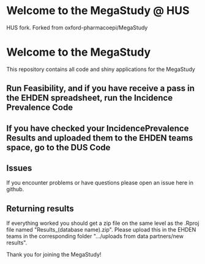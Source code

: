# Welcome to the MegaStudy @ HUS

HUS fork. Forked from oxford-pharmacoepi/MegaStudy

# Welcome to the MegaStudy

This repository contains all code and shiny applications for the MegaStudy

## Run Feasibility, and if you have receive a pass in the EHDEN spreadsheet, run the Incidence Prevalence Code

## If you have checked your IncidencePrevalence Results and uploaded them to the EHDEN teams space, go to the DUS Code

## Issues

If you encounter problems or have questions please open an issue here in github.

## Returning results

If everything worked you should get a zip file on the same level as the .Rproj file named "Results_(database name).zip".
Please upload this in the EHDEN teams in the corresponding folder ".../uploads from data partners/new results".

Thank you for joining the MegaStudy!